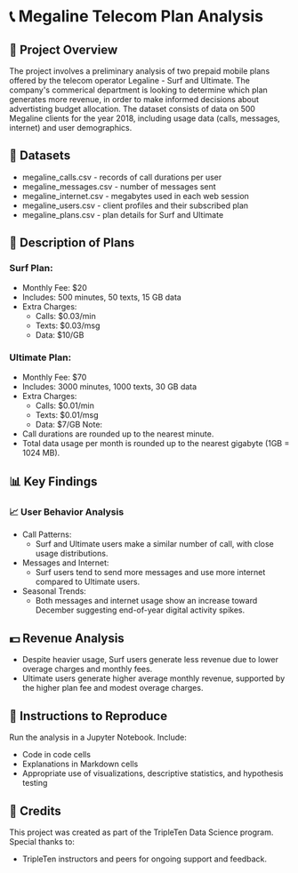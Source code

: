 # 📞 Megaline Telecom Plan Analysis

## 📝 Project Overview
The project involves a preliminary analysis of two prepaid mobile plans offered by the telecom operator Legaline - Surf and Ultimate. The company's commerical department is looking to determine which plan generates more revenue, in order to make informed decisions about advertisting budget allocation. 
The dataset consists of data on 500 Megaline clients for the year 2018, including usage data (calls, messages, internet) and user demographics. 

## 📂 Datasets
- megaline_calls.csv - records of call durations per user
- megaline_messages.csv - number of messages sent
- megaline_internet.csv - megabytes used in each web session
- megaline_users.csv - client profiles and their subscribed plan 
- megaline_plans.csv - plan details for Surf and Ultimate

## 💼 Description of Plans
### Surf Plan:
  - Monthly Fee: $20
  - Includes: 500 minutes, 50 texts, 15 GB data
  - Extra Charges:
      - Calls: $0.03/min
      - Texts: $0.03/msg
      - Data: $10/GB
### Ultimate Plan:
  - Monthly Fee: $70
  - Includes: 3000 minutes, 1000 texts, 30 GB data
  - Extra Charges:
      - Calls: $0.01/min
      - Texts: $0.01/msg
      - Data: $7/GB
  Note: 
  - Call durations are rounded up to the nearest minute.
  - Total data usage per month is rounded up to the nearest gigabyte (1GB = 1024 MB).

## 📊 Key Findings
### 📈 User Behavior Analysis
- Call Patterns:
    - Surf and Ultimate users make a similar number of call, with close usage distributions.
- Messages and Internet:
    - Surf users tend to send more messages and use more internet compared to Ultimate users.
- Seasonal Trends:
    - Both messages and internet usage show an increase toward December suggesting end-of-year digital activity spikes.

## 💵 Revenue Analysis
- Despite heavier usage, Surf users generate less revenue due to lower overage charges and monthly fees.
- Ultimate users generate higher average monthly revenue, supported by the higher plan fee and modest overage charges.

## 📓 Instructions to Reproduce
Run the analysis in a Jupyter Notebook. Include:
  - Code in code cells
  - Explanations in Markdown cells
  - Appropriate use of visualizations, descriptive statistics, and hypothesis testing

## 🤝 Credits
This project was created as part of the TripleTen Data Science program. Special thanks to:
  - TripleTen instructors and peers for ongoing support and feedback. 
